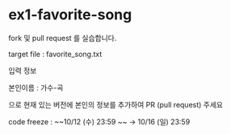 # ex1-favorite-song
fork 및 pull request 를 실습합니다.

target file : favorite_song.txt

입력 정보

본인이름 : 가수-곡

으로 현재 있는 버전에 본인의 정보를 추가하여 PR (pull request) 주세요


code freeze : ~~10/12 (수) 23:59 ~~ -> 10/16 (일) 23:59
